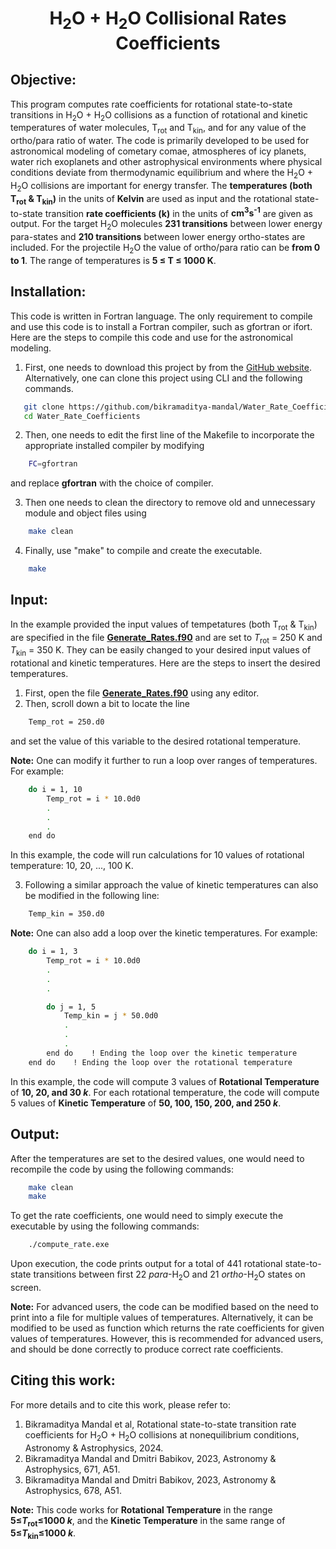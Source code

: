 <h1 align="center">H<sub>2</sub>O + H<sub>2</sub>O Collisional Rates Coefficients</h1>

## Objective:

This program computes rate coefficients for rotational state-to-state transitions in H<sub>2</sub>O + H<sub>2</sub>O collisions as a function of rotational and kinetic temperatures of water molecules, T<sub>rot</sub> and T<sub>kin</sub>, and for any value of the ortho/para ratio of water. The code is primarily developed to be used for astronomical modeling of cometary comae, atmospheres of icy planets, water rich exoplanets and other astrophysical environments where physical conditions deviate from thermodynamic equilibrium and where the H<sub>2</sub>O + H<sub>2</sub>O collisions are important for energy transfer. The **temperatures (both T<sub>rot</sub> & T<sub>kin</sub>)** in the units of **Kelvin** are used as input and the rotational state-to-state transition **rate coefficients (k)** in the units of **cm<sup>3</sup>s<sup>-1</sup>** are given as output. For the target H<sub>2</sub>O molecules **231 transitions** between lower energy para-states and **210 transitions** between lower energy ortho-states are included. For the projectile H<sub>2</sub>O the value of ortho/para ratio can be **from 0 to 1**. The range of temperatures is **5 ≤ T ≤ 1000 K**.

## Installation:

This code is written in Fortran language. The only requirement to compile and use this code is to install a Fortran compiler, such as gfortran or ifort. Here are the steps to compile this code and use for the astronomical modeling.

1. First, one needs to download this project by from the [GitHub website](https://github.com/bikramaditya-mandal/Water_Rate_Coefficients.git). Alternatively, one can clone this project using CLI and the following commands.

```sh
   git clone https://github.com/bikramaditya-mandal/Water_Rate_Coefficients.git
   cd Water_Rate_Coefficients
```

2. Then, one needs to edit the first line of the Makefile to incorporate the appropriate installed compiler by modifying 

```sh
    FC=gfortran
```

and  replace **gfortran** with the choice of compiler.

3. Then one needs to clean the directory to remove old and unnecessary module and object files using 

```sh
    make clean
```

4. Finally, use "make" to compile and create the executable.
```sh
    make
```

## Input:

In the example provided the input values of tempetatures (both T<sub>rot</sub> & T<sub>kin</sub>) are specified in the file [**Generate_Rates.f90**](Generate_Rates.f90) and are set to *T*<sub>rot</sub> = 250 K and *T*<sub>kin</sub> = 350 K. They can be easily changed to your desired input values of  rotational and kinetic temperatures. Here are the steps to insert the desired temperatures.

1. First, open the file [**Generate_Rates.f90**](Generate_Rates.f90) using any editor.
2. Then, scroll down a bit to locate the line

```sh
    Temp_rot = 250.d0
```

and set the value of this variable to the desired rotational temperature.

**Note:** One can modify it further to run a loop over ranges of temperatures. For example:

```sh
    do i = 1, 10
        Temp_rot = i * 10.0d0
        .
        .
        .
    end do
```

In this example, the code will run calculations for 10 values of rotational temperature: 10, 20, ..., 100 K.

3. Following a similar approach the value of kinetic temperatures can also be modified in the following line:

```sh
    Temp_kin = 350.d0
```

**Note:** One can also add a loop over the kinetic temperatures. For example:

```sh
    do i = 1, 3
        Temp_rot = i * 10.0d0
        .
        .
        .

        do j = 1, 5
            Temp_kin = j * 50.0d0
            .
            .
            .
        end do    ! Ending the loop over the kinetic temperature
    end do    ! Ending the loop over the rotational temperature
```

In this example, the code will compute 3 values of **Rotational Temperature** of **10, 20, and 30 *k***. For each rotational temperature, the code will compute 5 values of **Kinetic Temperature** of **50, 100, 150, 200, and 250 *k***.

## Output:

After the temperatures are set to the desired values, one would need to recompile the code by using the following commands:

```sh
    make clean
    make
```

To get the rate coefficients, one would need to simply execute the executable by using the following commands:

```sh
    ./compute_rate.exe
```

Upon execution, the code prints output for a total of 441 rotational state-to-state transitions between first 22 *para*-H<sub>2</sub>O and 21 *ortho*-H<sub>2</sub>O states on screen.

**Note:** For advanced users, the code can be modified based on the need to print into a file for multiple values of temperatures. Alternatively, it can be modified to be used as function which returns the rate coefficients for given values of temperatures. However, this is recommended for advanced users, and should be done correctly to produce correct rate coefficients.

## Citing this work:

For more details and to cite this work, please refer to:
1. Bikramaditya Mandal et al, Rotational state-to-state transition rate coefficients for H<sub>2</sub>O + H<sub>2</sub>O collisions at nonequilibrium conditions, Astronomy & Astrophysics, 2024.
2. Bikramaditya Mandal and Dmitri Babikov, 2023, Astronomy & Astrophysics, 671, A51.
3. Bikramaditya Mandal and Dmitri Babikov, 2023, Astronomy & Astrophysics, 678, A51.

**Note:** This code works for **Rotational Temperature** in the range **5&le;*T*<sub>rot</sub>&le;1000 *k***, and the **Kinetic Temperature** in the same range of **5&le;*T*<sub>kin</sub>&le;1000 *k***. 



